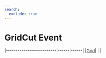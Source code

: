 ```yaml
---
search:
  exclude: true
---
```


<h1 class="heading"><span class="name">GridCut Event</span></h1>

|--------------------------|------|------|
|[Grid](../objects/grid.md)|&nbsp;|&nbsp;|
